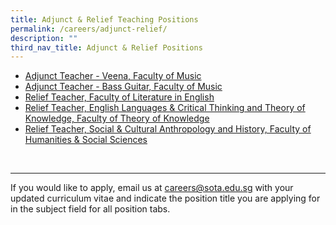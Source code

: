 ```yaml
---
title: Adjunct & Relief Teaching Positions
permalink: /careers/adjunct-relief/
description: ""
third_nav_title: Adjunct & Relief Positions
---
```

*   [Adjunct Teacher - Veena, Faculty of Music](/careers/adjunct-relief/adjunct-music-teacher)
*   [Adjunct Teacher - Bass Guitar, Faculty of Music](/careers/adjunct-relief/adjunct-teacher-bass-guitar-faculty-of-music)
*   [Relief Teacher, Faculty of Literature in English](/careers/adjunct-relief/relief-teacher-faculty-of-literature-in-english)
*   [Relief Teacher, English Languages & Critical Thinking and Theory of Knowledge, Faculty of Theory of Knowledge](/careers/adjunct-relief/relief-teacher-english-languages-critical-thinking-and-theory-of-knowledge)
*   [Relief Teacher, Social & Cultural Anthropology and History, Faculty of Humanities & Social Sciences](/careers/adjunct-relief/relief-teacher-social-cultural-anthropology-and-history-faculty-of-humanities-social-sciences)

   

* * *

If you would like to apply, email us at [careers@sota.edu.sg](http://careers@sota.edu.sg/) with your updated curriculum vitae and indicate the position title you are applying for in the subject field for all position tabs.